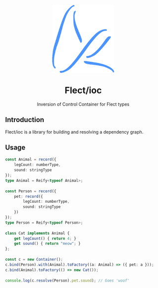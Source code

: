 <p align="center">
  <img src="flect.png" width="200px" align="center" alt="flect logo" />
  <h1 align="center">Flect/ioc</h1>
  <p align="center">
    Inversion of Control Container for Flect types
  </p>
</p>

## Introduction

Flect/ioc is a library for building and resolving a dependency graph.

## Usage

```ts
const Animal = record({
	legCount: numberType,
	sound: stringType
});
type Animal = Reify<typeof Animal>;

const Person = record({
	pet: record({
		legCount: numberType,
		sound: stringType
	})
});
type Person = Reify<typeof Person>;

class Cat implements Animal {
	get legCount() { return 4; }
	get sound() { return "meow"; }
};

const c = new Container();
c.bind(Person).with(Animal).toFactory((a: Animal) => ({ pet: a }));
c.bind(Animal).toFactory(() => new Cat());

console.log(c.resolve(Person).pet.sound); // Goes 'woof'
```